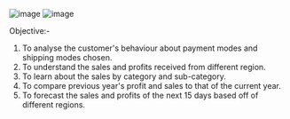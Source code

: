 ![image](https://github.com/Reiine/PowerBi-Sales-Dashboard/assets/19761028/831589b4-f502-4922-b0c3-1cc0068a41d2)
![image](https://github.com/Reiine/PowerBi-Sales-Dashboard/assets/19761028/2c9a4cb2-6475-4ee4-85e9-3a182d0c7158)


Objective:-
1. To analyse the customer's behaviour about payment modes and shipping modes chosen.
2. To understand the sales and profits received from different region.
3. To learn about the sales by category and sub-category.
4. To compare previous year's profit and sales to that of the current year.
5. To forecast the sales and profits of the next 15 days based off of different regions.
